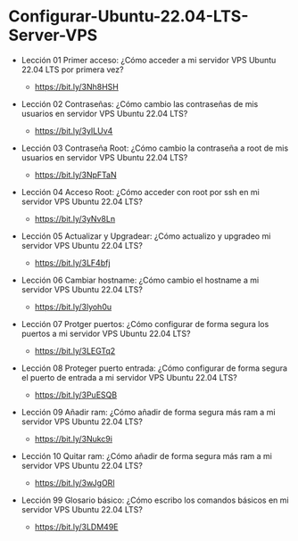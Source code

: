# Configurar-Ubuntu-22.04-LTS-Server-VPS

- Lección 01 Primer acceso: ¿Cómo acceder a mi servidor VPS Ubuntu 22.04 LTS por primera vez?
  - https://bit.ly/3Nh8HSH

- Lección 02 Contraseñas: ¿Cómo cambio las contraseñas de mis usuarios en servidor VPS Ubuntu 22.04 LTS?
  - https://bit.ly/3yILUv4

- Lección 03 Contraseña Root: ¿Cómo cambio la contraseña a root de mis usuarios en servidor VPS Ubuntu 22.04 LTS?
  - https://bit.ly/3NpFTaN

- Lección 04 Acceso Root: ¿Cómo acceder con root por ssh en mi servidor VPS Ubuntu 22.04 LTS?
  - https://bit.ly/3yNv8Ln

- Lección 05 Actualizar y Upgradear: ¿Cómo actualizo y upgradeo mi servidor VPS Ubuntu 22.04 LTS? 
  - https://bit.ly/3LF4bfj

- Lección 06 Cambiar hostname: ¿Cómo cambio el hostname a mi servidor VPS Ubuntu 22.04 LTS?
  - https://bit.ly/3lyoh0u

- Lección 07 Protger puertos: ¿Cómo configurar de forma segura los puertos a mi servidor VPS Ubuntu 22.04 LTS?
  - https://bit.ly/3LEGTq2                          

- Lección 08 Proteger puerto entrada: ¿Cómo configurar de forma segura el puerto de entrada a mi servidor VPS Ubuntu 22.04 LTS?
  - https://bit.ly/3PuESQB

- Lección 09 Añadir ram: ¿Cómo añadir de forma segura más ram a mi servidor VPS Ubuntu 22.04 LTS?
  - https://bit.ly/3Nukc9i

- Lección 10 Quitar ram: ¿Cómo añadir de forma segura más ram a mi servidor VPS Ubuntu 22.04 LTS?
  - https://bit.ly/3wJgORl

- Lección 99 Glosario básico: ¿Cómo escribo los comandos básicos en mi servidor VPS Ubuntu 22.04 LTS?
  - https://bit.ly/3LDM49E
